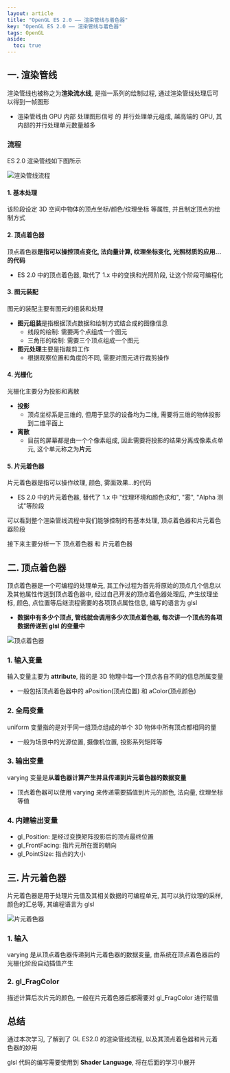 ```yaml
---
layout: article
title: "OpenGL ES 2.0 —— 渲染管线与着色器"
key: "OpenGL ES 2.0 —— 渲染管线与着色器"
tags: OpenGL
aside:
  toc: true
---
```


## 一. 渲染管线
渲染管线也被称之为**渲染流水线**, 是指一系列的绘制过程, 通过渲染管线处理后可以得到一帧图形
 - 渲染管线由 GPU 内部 处理图形信号 的 并行处理单元组成, 越高端的 GPU, 其内部的并行处理单元数量越多

### 流程
ES 2.0 渲染管线如下图所示

![渲染管线流程](https://i.loli.net/2019/08/02/5d43e609b30d643318.jpg)

<!--more-->

#### 1. 基本处理
该阶段设定 3D 空间中物体的顶点坐标/颜色/纹理坐标 等属性, 并且制定顶点的绘制方式

#### 2. 顶点着色器
顶点着色器**是指可以操控顶点变化, 法向量计算, 纹理坐标变化, 光照材质的应用...的代码**
- ES 2.0 中的顶点着色器, 取代了 1.x 中的变换和光照阶段, 让这个阶段可编程化

#### 3. 图元装配
图元的装配主要有图元的组装和处理
- **图元组装**是指根据顶点数据和绘制方式结合成的图像信息
  - 线段的绘制: 需要两个点组成一个图元
  - 三角形的绘制: 需要三个顶点组成一个图元
- **图元处理**主要是指裁剪工作
  -  根据观察位置和角度的不同, 需要对图元进行裁剪操作

#### 4. 光栅化
光栅化主要分为投影和离散
- **投影**
  - 顶点坐标系是三维的, 但用于显示的设备均为二维, 需要将三维的物体投影到二维平面上
- **离散**
  - 目前的屏幕都是由一个个像素组成, 因此需要将投影的结果分离成像素点单元, 这个单元称之为**片元**

#### 5. 片元着色器
片元着色器是指可以操作纹理, 颜色, 雾面效果...的代码
- ES 2.0 中的片元着色器, 替代了 1.x 中 "纹理环境和颜色求和", "雾", "Alpha 测试"等阶段

可以看到整个渲染管线流程中我们能够控制的有基本处理, 顶点着色器和片元着色器阶段

接下来主要分析一下 顶点着色器 和 片元着色器

## 二. 顶点着色器
顶点着色器是一个可编程的处理单元, 其工作过程为首先将原始的顶点几个信息以及其他属性传送到顶点着色器中, 经过自己开发的顶点着色器处理后, 产生纹理坐标, 颜色, 点位置等后继流程需要的各项顶点属性信息, 编写的语言为 glsl
- **数据中有多少个顶点, 管线就会调用多少次顶点着色器, 每次讲一个顶点的各项数据传递到 glsl 的变量中**

![顶点着色器](https://i.loli.net/2019/08/02/5d43e61f6284154123.jpg)

### 1. 输入变量
输入变量主要为 **attribute**, 指的是 3D 物理中每一个顶点各自不同的信息所属变量
- 一般包括顶点着色器中的 aPosition(顶点位置) 和 aColor(顶点颜色)

### 2. 全局变量
uniform 变量指的是对于同一组顶点组成的单个 3D 物体中所有顶点都相同的量
- 一般为场景中的光源位置, 摄像机位置, 投影系列矩阵等

### 3. 输出变量
varying 变量是**从着色器计算产生并且传递到片元着色器的数据变量**
- 顶点着色器可以使用 varying 来传递需要插值到片元的颜色, 法向量, 纹理坐标等值

### 4. 内建输出变量
- gl_Position: 是经过变换矩阵投影后的顶点最终位置
- gl_FrontFacing: 指片元所在面的朝向
- gl_PointSize: 指点的大小

## 三. 片元着色器
片元着色器是用于处理片元值及其相关数据的可编程单元, 其可以执行纹理的采样, 颜色的汇总等, 其编程语言为 glsl

![片元着色器](https://i.loli.net/2019/08/02/5d43e62d85c7a68932.jpg)

### 1. 输入
varying 是从顶点着色器传递到片元着色器的数据变量, 由系统在顶点着色器后的光栅化阶段自动插值产生

### 2. gl_FragColor
描述计算后次片元的颜色, 一般在片元着色器后都需要对 gl_FragColor 进行赋值

## 总结
通过本次学习, 了解到了 GL ES2.0 的渲染管线流程, 以及其顶点着色器和片元着色器的妙用

glsl 代码的编写需要使用到 **Shader Language**, 将在后面的学习中展开